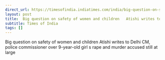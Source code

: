```yaml
---
direct_url: https://timesofindia.indiatimes.com/india/big-question-on-safety-of-women-and-children-atishi-writes-to-delhi-cm-police-commissioner-over-9-year-old-girls-rape-and-murder-accused-still-at-large/articleshow/121745523.cms
layout: post
title:  Big question on safety of women and children   Atishi writes to Delhi CM, police commissioner over 9-year-old girl s rape and murder  accused still at large
subtitle: Times of India
tags: []
---
```


 Big question on safety of women and children   Atishi writes to Delhi CM, police commissioner over 9-year-old girl s rape and murder  accused still at large

